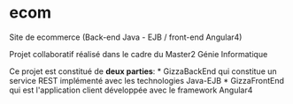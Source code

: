 # ecom
Site de ecommerce (Back-end Java - EJB / front-end Angular4)

Projet collaboratif réalisé dans le cadre du Master2 Génie Informatique

Ce projet est constitué de __deux parties__:
    * GizzaBackEnd qui constitue un service REST implémenté avec les technologies Java-EJB
    * GizzaFrontEnd qui est l'application client développée avec le framework Angular4
